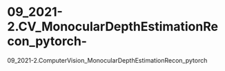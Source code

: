 # 09_2021-2.CV_MonocularDepthEstimationRecon_pytorch-
09_2021-2.ComputerVision_MonocularDepthEstimationRecon_pytorch
